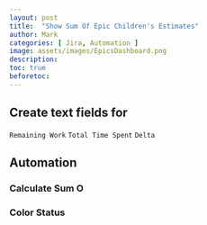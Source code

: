 ```yaml
---
layout: post
title:  "Show Sum Of Epic Children's Estimates"
author: Mark
categories: [ Jira, Automation ]
image: assets/images/EpicsDashboard.png
description: 
toc: true
beforetoc: 
---
```


## Create text fields for 
`Remaining Work`
`Total Time Spent`
`Delta`

## Automation
### Calculate Sum O

### Color Status
<!--stackedit_data:
eyJoaXN0b3J5IjpbLTY3OTIyMzI5MiwtMTQyMjQ3NTA5MSwxNz
UwMjk0MjY4XX0=
-->